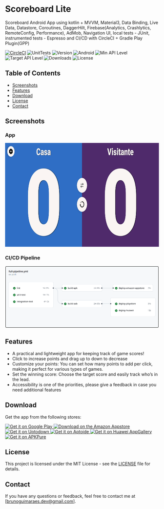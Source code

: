 # Scoreboard Lite

Scoreboard Android App using kotlin + MVVM, Material3, Data Binding, Live Data, Datastore, Coroutines, DaggerHilt, Firebase(Analytics, Crashlytics, RemoteConfig, Performance), AdMob, Navigation UI, local tests - JUnit, instrumented tests - Espresso and CI/CD with CircleCI + Gradle Play Plugin(GPP)

[![CircleCI](https://dl.circleci.com/status-badge/img/circleci/Fzxtge7y4mRCi4CnqUZj2X/DDJNEcHTQ63HataPVnExAU/tree/master.svg?style=svg)](https://dl.circleci.com/status-badge/redirect/circleci/Fzxtge7y4mRCi4CnqUZj2X/DDJNEcHTQ63HataPVnExAU/tree/master)
![UnitTests](https://img.shields.io/github/actions/workflow/status/Brunobrlk/Scoreboard/build-and-test.yml?logo=githubactions&logoColor=FFFFFF&label=Unit%20Tests)
![Version](https://img.shields.io/github/v/tag/Brunobrlk/Scoreboard?label=version)
![Android](https://img.shields.io/badge/platform-android-brightgreen.svg)
![Min API Level](https://img.shields.io/badge/min%20API%20level-26-blue.svg)
![Target API Level](https://img.shields.io/badge/target%20API%20level-35-blue.svg)
![Downloads](https://img.shields.io/badge/downloads-300+-brightgreen.svg)
![License](https://img.shields.io/badge/license-MIT-blue.svg)

## Table of Contents

- [Screenshots](#screenshots)
- [Features](#features)
- [Download](#download)
- [License](#license)
- [Contact](#contact)

## Screenshots
### App
<img src="screenshot_app.png" style="height: 340px;" alt="Home screen screenshot">

### CI/CD Pipeline
<img src="screenshot_ci_cd.png" style="min-height: 200px;" alt="CI/CD screenshot">

## Features

- A practical and lightweight app for keeping track of game scores!
- Click to increase points and drag up to down to decrease
- Customize your points: You can set how many points to add per click, making it perfect for various types of games.
- Set the winning score: Choose the target score and easily track who’s in the lead.
- Accessibility is one of the priorities, please give a feedback in case you need additional features

## Download

Get the app from the following stores:

<a href="https://play.google.com/store/apps/details?id=com.bgbrlk.scoreboardbrlk">
    <img alt="Get it on Google Play" src="https://upload.wikimedia.org/wikipedia/commons/7/78/Google_Play_Store_badge_EN.svg" height="80">
</a>
<a href="https://www.amazon.com/gp/product/B0DVB4YTCN">
    <img alt="Download on the Amazon Appstore" src="https://images-na.ssl-images-amazon.com/images/G/01/mobile-apps/devportal2/res/images/amazon-appstore-badge-english-black.png" height="80">
</a>
<a href="https://scoreboard-lite.br.uptodown.com/android">
    <img alt="Get it on Uptodown" src="https://stc.utdstc.com/img/mediakit/download-gio-big-b.png" height="80">
</a>
<a href="https://scoreboard-lite.en.aptoide.com/app">
    <img alt="Get it on Aptoide" src="https://pt.aptoide.com/company/static/images/brand-assets/Aptoide_badge_black.svg" height="80">
</a>
<a href="https://appgallery.huawei.com/app/C113408865">
    <img alt="Get it on Huawei AppGallery" src="https://hellopaisa.co.za/hellopaisa-2021/wp-content/uploads/2021/06/huawei-Badge-Black.png" height="80">
</a>
<a href="https://apkpure.com/p/com.bgbrlk.scoreboardbrlk">
    <img alt="Get it on APKPure" src="https://apkpure.com/favicon.ico" height="80">
</a>

## License

This project is licensed under the MIT License - see the [LICENSE](LICENSE) file for details.

## Contact

If you have any questions or feedback, feel free to contact me at [brunoguimaraes.dev@gmail.com].
